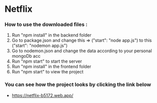 # Netflix
### How to use the downloaded files :
1. Run "npm install" in the backend folder
2. Go to package.json and change this => ("start": "node app.js") to this ("start": "nodemon app.js")
3. Go to nodemon.json and change the data according to your personal mongoDb acc
4. Run "npm start" to start the server
5. Run "npm install" in the frontend folder
6. Run "npm start" to view the project

### You can see how the project looks by clicking the link below
- https://netflix-b5172.web.app/
